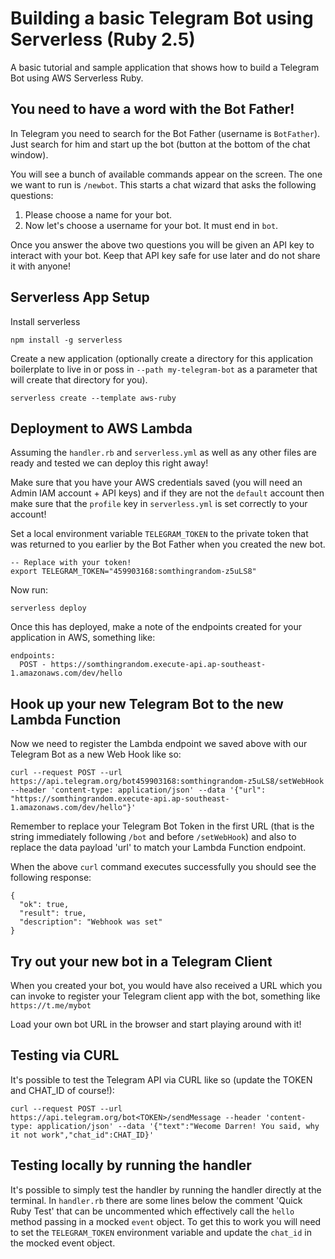 # Building a basic Telegram Bot using Serverless (Ruby 2.5)

A basic tutorial and sample application that shows how to build a Telegram Bot using AWS Serverless Ruby.

## You need to have a word with the Bot Father!

In Telegram you need to search for the Bot Father (username is `BotFather`). Just search for him and start up the bot (button at the bottom of the chat window).

You will see a bunch of available commands appear on the screen. The one we want to run is `/newbot`. This starts a chat wizard that asks the following questions:

1. Please choose a name for your bot.
1. Now let's choose a username for your bot. It must end in `bot`.

Once you answer the above two questions you will be given an API key to interact with your bot. Keep that API key safe for use later and do not share it with anyone!

## Serverless App Setup

Install serverless

```
npm install -g serverless
```

Create a new application (optionally create a directory for this application boilerplate to live in or poss in `--path my-telegram-bot` as a parameter that will create that directory for you).

```
serverless create --template aws-ruby
```

## Deployment to AWS Lambda

Assuming the `handler.rb` and `serverless.yml` as well as any other files are ready and tested we can deploy this right away!

Make sure that you have your AWS credentials saved (you will need an Admin IAM account + API keys) and if they are not the `default` account then make sure that the `profile` key in `serverless.yml` is set correctly to your account!

Set a local environment variable `TELEGRAM_TOKEN` to the private token that was returned to you earlier by the Bot Father when you created the new bot.

```
-- Replace with your token!
export TELEGRAM_TOKEN="459903168:somthingrandom-z5uLS8"
```

Now run:

```
serverless deploy
```

Once this has deployed, make a note of the endpoints created for your application in AWS, something like:

```
endpoints:
  POST - https://somthingrandom.execute-api.ap-southeast-1.amazonaws.com/dev/hello
```

## Hook up your new Telegram Bot to the new Lambda Function

Now we need to register the Lambda endpoint we saved above with our Telegram Bot as a new Web Hook like so:

```
curl --request POST --url https://api.telegram.org/bot459903168:somthingrandom-z5uLS8/setWebHook --header 'content-type: application/json' --data '{"url": "https://somthingrandom.execute-api.ap-southeast-1.amazonaws.com/dev/hello"}'
```

Remember to replace your Telegram Bot Token in the first URL (that is the string immediately following `/bot` and before `/setWebHook`) and also to replace the data payload 'url' to match your Lambda Function endpoint.

When the above `curl` command executes successfully you should see the following response:

```
{
  "ok": true,
  "result": true,
  "description": "Webhook was set"
}
```

## Try out your new bot in a Telegram Client

When you created your bot, you would have also received a URL which you can invoke to register your Telegram client app with the bot, something like `https://t.me/mybot`

Load your own bot URL in the browser and start playing around with it!

## Testing via CURL

It's possible to test the Telegram API via CURL like so (update the TOKEN and CHAT_ID of course!):

```
curl --request POST --url https://api.telegram.org/bot<TOKEN>/sendMessage --header 'content-type: application/json' --data '{"text":"Wecome Darren! You said, why it not work","chat_id":CHAT_ID}'
```

## Testing locally by running the handler

It's possible to simply test the handler by running the handler directly at the terminal. In `handler.rb` there are some lines below the comment 'Quick Ruby Test' that can be uncommented which effectively call the `hello` method passing in a mocked `event` object. To get this to work you will need to set the `TELEGRAM_TOKEN` environment variable and update the `chat_id` in the mocked event object.
